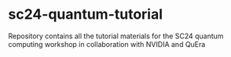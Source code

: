 # sc24-quantum-tutorial
Repository contains all the tutorial materials for the SC24 quantum computing workshop in collaboration with NVIDIA and QuEra
